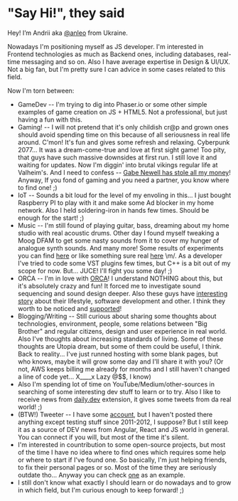 # "Say Hi!", they said

Hey! I’m Andrii aka [@anleo](https://github.com/anleo) from Ukraine. 

Nowadays I'm positioning myself as JS developer. I'm interested in Frontend technologies as much as Backend ones, including databases, real-time messaging and so on. Also I have average expertise in Design & UI/UX. Not a big fan, but I'm pretty sure I can advice in some cases related to this field. 

Now I'm torn between: 
- GameDev -- I'm trying to dig into Phaser.io or some other simple examples of game creation on JS + HTML5. Not a professional, but just having a fun with this.
- Gaming! -- I will not pretend that it's only childish cr@p and grown ones should avoid spending time on this because of all seriousness in real life around. C'mon! It's fun and gives some refresh and relaxing. Cyberpunk 2077... It was a dream-come-true and love at first sight game! Too pity, that guys have such massive downsides at first run. I still love it and waiting for updates. Now I'm diggin' into brutal vikings regular life at Valheim's. And I need to confess -- [Gabe Newell has stole all my money](https://steamcommunity.com/id/pipiko_loloba)! Anyway, If you fond of gaming and you need a partner, you know where to find one! ;)
- IoT -- Sounds a bit loud for the level of my envoling in this... I just bought Raspberry PI to play with it and make some Ad blocker in my home network. Also I held soldering-iron in hands few times. Should be enough for the start! ;)
- Music -- I'm still found of playing guitar, bass, dreaming about my home studio with real acoustic drums. Other day I found myself tweaking a Moog DFAM to get some nasty sounds from it to cover my hunger of analogue synth sounds. And many more! Some results of experiments you can find [here](https://soundcloud.com/illusionofsilence/tracks) or like something sure real [here](https://illusionofsilence.bandcamp.com/) \m/. As a developer I've tried to code some VST plugins few times, but C++ is a bit out of my scope for now. But... JUCE! I'll fight you some day! ;)
- ORCA -- I'm in love with [ORCA](https://github.com/hundredrabbits/Orca)! I understand NOTHING about this, but it's absolutely crazy and fun! It forced me to investigate sound sequencing and sound design deeper. Also these guys have [interesting story](https://www.youtube.com/watch?v=BW32yUEymvU) about their lifestyle, software development and other. I think they worth to be noticed and [supported](https://www.patreon.com/100/posts)!
- Blogging/Writing -- Still curious about sharing some thoughts about technologies, environment, people, some relations between "Big Brother" and regular citizens, design and user experience in real world. Also I've thoughts about increasing standards of living. Some of these thoughts are Utopia dream, but some of them could be useful, I think. Back to reality... I've just runned hosting with some blank pages, but who knows, maybe it will grow some day and I'll share it with you? (Or not, AWS keeps billing me already for months and I still haven't changed a line of code yet... X____x Lazy @$$, I know)
- Also I'm spending lot of time on YouTube/Medium/other-sources in searching of some interesting dev stuff to learn or to try. Also I like to receive news from [daily.dev](https://api.daily.dev/get?r=anleo) extension, it gives some tweets from da real world! ;)
- (BTW!) Tweeter -- I have some [account](https://twitter.com/pipiko_loloba), but I haven't posted there anything except testing stuff since 2011-2012, I suppose? But I still keep it as a source of DEV news from Angular, React and JS world in general. You can connect if you will, but most of the time it's silent.
- I'm interested in countribution to some open-source projects, but most of the time I have no idea where to find ones which requires some help or where to start if I've found one. So basically, I'm just helping friends, to fix their personal pages or so. Most of the time they are seriously outdate tho... Anyway you can check [one](https://sergiishaulis.com/) as an example.
- I still don't know what exactly I should learn or do nowadays and to grow in which field, but I'm curious enough to keep forward! ;)
